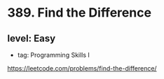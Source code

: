 # 389. Find the Difference
## level: Easy

- tag: Programming Skills I

https://leetcode.com/problems/find-the-difference/
